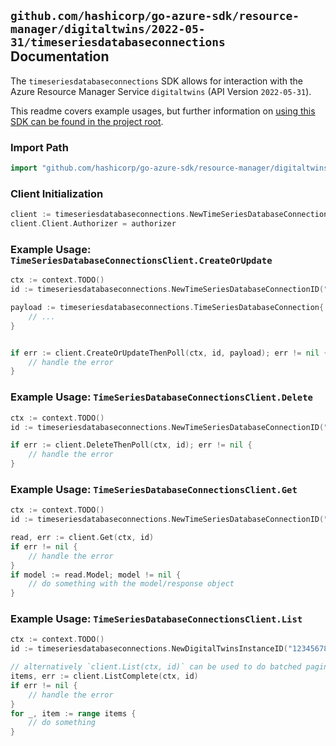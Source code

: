 
## `github.com/hashicorp/go-azure-sdk/resource-manager/digitaltwins/2022-05-31/timeseriesdatabaseconnections` Documentation

The `timeseriesdatabaseconnections` SDK allows for interaction with the Azure Resource Manager Service `digitaltwins` (API Version `2022-05-31`).

This readme covers example usages, but further information on [using this SDK can be found in the project root](https://github.com/hashicorp/go-azure-sdk/tree/main/docs).

### Import Path

```go
import "github.com/hashicorp/go-azure-sdk/resource-manager/digitaltwins/2022-05-31/timeseriesdatabaseconnections"
```


### Client Initialization

```go
client := timeseriesdatabaseconnections.NewTimeSeriesDatabaseConnectionsClientWithBaseURI("https://management.azure.com")
client.Client.Authorizer = authorizer
```


### Example Usage: `TimeSeriesDatabaseConnectionsClient.CreateOrUpdate`

```go
ctx := context.TODO()
id := timeseriesdatabaseconnections.NewTimeSeriesDatabaseConnectionID("12345678-1234-9876-4563-123456789012", "example-resource-group", "digitalTwinsInstanceValue", "timeSeriesDatabaseConnectionValue")

payload := timeseriesdatabaseconnections.TimeSeriesDatabaseConnection{
	// ...
}


if err := client.CreateOrUpdateThenPoll(ctx, id, payload); err != nil {
	// handle the error
}
```


### Example Usage: `TimeSeriesDatabaseConnectionsClient.Delete`

```go
ctx := context.TODO()
id := timeseriesdatabaseconnections.NewTimeSeriesDatabaseConnectionID("12345678-1234-9876-4563-123456789012", "example-resource-group", "digitalTwinsInstanceValue", "timeSeriesDatabaseConnectionValue")

if err := client.DeleteThenPoll(ctx, id); err != nil {
	// handle the error
}
```


### Example Usage: `TimeSeriesDatabaseConnectionsClient.Get`

```go
ctx := context.TODO()
id := timeseriesdatabaseconnections.NewTimeSeriesDatabaseConnectionID("12345678-1234-9876-4563-123456789012", "example-resource-group", "digitalTwinsInstanceValue", "timeSeriesDatabaseConnectionValue")

read, err := client.Get(ctx, id)
if err != nil {
	// handle the error
}
if model := read.Model; model != nil {
	// do something with the model/response object
}
```


### Example Usage: `TimeSeriesDatabaseConnectionsClient.List`

```go
ctx := context.TODO()
id := timeseriesdatabaseconnections.NewDigitalTwinsInstanceID("12345678-1234-9876-4563-123456789012", "example-resource-group", "digitalTwinsInstanceValue")

// alternatively `client.List(ctx, id)` can be used to do batched pagination
items, err := client.ListComplete(ctx, id)
if err != nil {
	// handle the error
}
for _, item := range items {
	// do something
}
```
